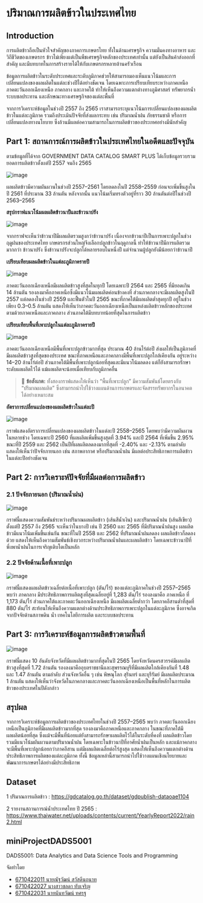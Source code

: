 # ปริมาณการผลิตข้าวในประเทศไทย

## Introduction

การผลิตข้าวถือเป็นหัวใจสำคัญของภาคการเกษตรไทย ทั้งในด้านเศรษฐกิจ ความมั่นคงทางอาหาร และวิถีชีวิตของเกษตรกร ข้าวไม่เพียงแต่เป็นพืชเศรษฐกิจหลักของประเทศเท่านั้น แต่ยังเป็นสินค้าส่งออกที่สำคัญ และมีบทบาทในการสร้างรายได้ให้กับเกษตรกรหลายล้านครัวเรือน

ข้อมูลการผลิตข้าวในระดับประเทศและระดับภูมิภาคช่วยให้สามารถมองเห็นแนวโน้มและการเปลี่ยนแปลงของผลผลิตในแต่ละช่วงปีได้อย่างชัดเจน โดยเฉพาะการเปรียบเทียบระหว่างภาคเหนือ ภาคตะวันออกเฉียงเหนือ ภาคกลาง และภาคใต้ ทำให้เห็นถึงความแตกต่างทางภูมิศาสตร์ ทรัพยากรน้ำ ระบบชลประทาน และลักษณะทางเศรษฐกิจของแต่ละพื้นที่

จากการวิเคราะห์ข้อมูลในช่วงปี 2557 ถึง 2565 เราสามารถระบุแนวโน้มการเปลี่ยนแปลงของผลผลิตข้าวในแต่ละภูมิภาค รวมถึงประเมินปัจจัยที่ส่งผลกระทบ เช่น ปริมาณน้ำฝน ภัยธรรมชาติ หรือการเปลี่ยนแปลงทางนโยบาย ซึ่งล้วนมีผลต่อความสามารถในการผลิตข้าวของประเทศอย่างมีนัยสำคัญ

## Part 1: สถานการณ์การผลิตข้าวในประเทศไทยในอดีตและปัจจุบัน

ตามข้อมูลที่ได้จาก GOVERNMENT DATA CATALOG SMART PLUS ได้เก็บข้อมูลรวบรวมยอดการผลิตข้าวตั้งเเต่ปี 2557 จนถึง 2565

![image](<images/trend_rice(all).png>)

ผลผลิตข้าวมีความผันผวนในช่วงปี 2557–2561 โดยลดลงในปี 2558–2559 ก่อนจะเพิ่มขึ้นสูงในปี 2561 ที่ประมาณ 33 ล้านตัน หลังจากนั้น แนวโน้มเริ่มทรงตัวอยู่ที่ราว 30 ล้านตันต่อปีในช่วงปี 2563–2565

**สรุปกราฟแนวโน้มผลผลิตข้าวนาปีและข้าวนาปรัง**

![image](images/trend_rice_type.png)

จากกราฟจะเห็นว่าข้าวนาปีมีผลผลิตรวมสูงกว่าข้าวนาปรัง เนื่องจากข้าวนาปีเป็นการเพาะปลูกในช่วงฤดูฝนของประเทศไทย เกษตรกรส่วนใหญ่จึงเลือกปลูกข้าวในฤดูกาลนี้ ทำให้ข้าวนาปีมีการผลิตรวมมากกว่า ข้าวนาปรัง ซึ่งข้าวนาปรังจะปลูกได้หลายรอบในหนึ่งปี แต่จำนวนผู้ปลูกยังมีน้อยกว่าข้าวนาปี

**เปรียบเทียบผลผลิตข้าวในแต่ละภูมิภาครายปี**

![image](images/trend_rice_region.png)

ภาคตะวันออกเฉียงเหนือมีผลผลิตข้าวสูงที่สุดในทุกปี โดยเฉพาะปี 2564 และ 2565 ที่มียอดเกิน 14 ล้านตัน รองลงมาคือภาคเหนือซึ่งมีแนวโน้มผลผลิตค่อนข้างคงที่ ส่วนภาคกลางจะมีผลผลิตสูงในปี 2557 แต่ลดลงในช่วงปี 2559 และฟื้นตัวในปี 2565 ขณะที่ภาคใต้มีผลผลิตต่ำสุดทุกปี อยู่ในช่วงเพียง 0.3–0.5 ล้านตัน แสดงให้เห็นว่าภาคตะวันออกเฉียงเหนือเป็นแหล่งผลิตข้าวหลักของประเทศ ตามด้วยภาคเหนือและภาคกลาง ส่วนภาคใต้มีบทบาทน้อยที่สุดในการผลิตข้าว

**เปรียบเทียบพื้นที่เพาะปลูกในแต่ละภูมิภาครายปี**

![image](images/trend_rice_per_caltivated_region.png)

ภาคตะวันออกเฉียงเหนือมีพื้นที่เพาะปลูกข้าวมากที่สุด ประมาณ 40 ล้านไร่ต่อปี ส่งผลให้เป็นภูมิภาคที่มีผลผลิตข้าวสูงที่สุดของประเทศ ขณะที่ภาคเหนือและภาคกลางมีพื้นที่เพาะปลูกใกล้เคียงกัน อยู่ระหว่าง 14–20 ล้านไร่ต่อปี ส่วนภาคใต้มีพื้นที่เพาะปลูกน้อยที่สุดและมีแนวโน้มลดลง แต่ก็ยังสามารถรักษาระดับผลผลิตไว้ได้ แม้ผลผลิตจะน้อยเมื่อเทียบกับภูมิภาคอื่น

> 📌 **ข้อสังเกต:** ทั้งสองกราฟแสดงให้เห็นว่า “พื้นที่เพาะปลูก” มีความสัมพันธ์โดยตรงกับ “ปริมาณผลผลิต” ซึ่งสามารถนำไปใช้วางแผนด้านการเกษตรและจัดสรรทรัพยากรในอนาคตได้อย่างเหมาะสม

**อัตราการเปลี่ยนแปลงของผลผลิตข้าวในแต่ละปี**

![image](images/rice_yield_change.png)

กราฟแสดงอัตราการเปลี่ยนแปลงของผลผลิตข้าวในแต่ละปี 2558–2565 โดยพบว่ามีความผันผวนในหลายช่วง โดยเฉพาะปี 2560 ที่ผลผลิตเพิ่มขึ้นสูงสุดที่ 3.94% และปี 2564 ที่เพิ่มขึ้น 2.95% ขณะที่ปี 2559 และ 2562 เป็นปีที่ผลผลิตลดลงมากที่สุดที่ -2.40% และ -2.13% ตามลำดับ แสดงให้เห็นว่าปัจจัยภายนอก เช่น สภาพอากาศ หรือปริมาณน้ำฝน มีผลต่อประสิทธิภาพการผลิตข้าวในแต่ละปีอย่างชัดเจน

## Part 2: การวิเคราะห์ปัจจัยที่มีผลต่อการผลิตข้าว

### 2.1 ปัจจัยภายนอก (ปริมาณน้ำฝน)

![image](images/rice_vs_rainfall_comparison.png)

กราฟนี้แสดงความสัมพันธ์ระหว่างปริมาณผลผลิตข้าว (เส้นสีน้ำเงิน) และปริมาณน้ำฝน (เส้นสีเขียว) ตั้งแต่ปี 2557 ถึง 2565 จะเห็นว่าในบางปี เช่น ปี 2560 และ 2565 ที่มีปริมาณน้ำฝนสูง ผลผลิตข้าวมีแนวโน้มเพิ่มขึ้นเช่นกัน ขณะที่ในปี 2558 และ 2562 ที่ปริมาณน้ำฝนลดลง ผลผลิตข้าวก็ลดลงด้วย แสดงให้เห็นถึงความสัมพันธ์เชิงบวกระหว่างปริมาณน้ำฝนและผลผลิตข้าว โดยเฉพาะข้าวนาปีที่พึ่งพาน้ำฝนในการเจริญเติบโตเป็นหลัก

### 2.2 ปัจจัยด้านเนื้อที่เพาะปลูก

![image](images/rice_per_caltivated_region.png)

กราฟนี้แสดงผลผลิตข้าวเฉลี่ยต่อเนื้อที่เพาะปลูก (ตัน/ไร่) ของแต่ละภูมิภาคในช่วงปี 2557–2565 พบว่า ภาคกลาง มีประสิทธิภาพการผลิตสูงที่สุดเฉลี่ยอยู่ที่ 1,283 ตัน/ไร่ รองลงมาคือ ภาคเหนือ ที่ 1,173 ตัน/ไร่ ส่วนภาคใต้และภาคตะวันออกเฉียงเหนือ มีผลผลิตเฉลี่ยต่ำกว่า โดยภาคอีสานต่ำที่สุดที่ 880 ตัน/ไร่ สะท้อนให้เห็นถึงความแตกต่างด้านประสิทธิภาพการเพาะปลูกในแต่ละภูมิภาค ซึ่งอาจเกิดจากปัจจัยด้านสภาพดิน น้ำ เทคโนโลยีการผลิต และระบบชลประทาน

## Part 3: การวิเคราะห์ข้อมูลการผลิตข้าวตามพื้นที่

![image](images/top10_province_2565.png)

กราฟนี้แสดง 10 อันดับจังหวัดที่มีผลผลิตข้าวมากที่สุดในปี 2565 โดยจังหวัดนครสวรรค์มีผลผลิตข้าวสูงที่สุดที่ 1.72 ล้านตัน รองลงมาคืออุบลราชธานีและสุพรรณบุรีที่มีผลผลิตใกล้เคียงกันที่ 1.48 และ 1.47 ล้านตัน ตามลำดับ ส่วนจังหวัดอื่น ๆ เช่น พิษณุโลก สุรินทร์ และบุรีรัมย์ มีผลผลิตประมาณ 1 ล้านตัน แสดงให้เห็นว่าจังหวัดในภาคกลางและภาคตะวันออกเฉียงเหนือเป็นพื้นที่หลักในการผลิตข้าวของประเทศในปีดังกล่าว

## สรุปผล

จากการวิเคราะห์ข้อมูลการผลิตข้าวของประเทศไทยในช่วงปี 2557–2565 พบว่า ภาคตะวันออกเฉียงเหนือเป็นภูมิภาคที่มีผลผลิตข้าวมากที่สุด รองลงมาคือภาคเหนือและภาคกลาง ในขณะที่ภาคใต้มีผลผลิตน้อยที่สุด ซึ่งแม้จะมีพื้นที่น้อยแต่ยังสามารถรักษาผลผลิตไว้ได้ในระดับที่คงที่ ผลผลิตข้าวโดยรวมมีแนวโน้มผันผวนตามปริมาณน้ำฝน โดยเฉพาะในข้าวนาปีที่อาศัยน้ำฝนเป็นหลัก และแม้ภาคกลางจะมีพื้นที่เพาะปลูกน้อยกว่าภาคอีสาน แต่มีผลผลิตเฉลี่ยต่อไร่สูงสุด แสดงให้เห็นถึงความแตกต่างด้านประสิทธิภาพการผลิตของแต่ละภูมิภาค ทั้งนี้ ข้อมูลเหล่านี้สามารถนำไปใช้วางแผนเชิงนโยบายและพัฒนาการเกษตรได้อย่างมีประสิทธิภาพ

## Dataset

1 ปริมาณการผลิตข้าว :
https://gdcatalog.go.th/dataset/gdpublish-dataoae1104

2 รายงานสถานการณ์น้ำประเทศไทย ปี 2565 :
https://www.thaiwater.net/uploads/contents/current/YearlyReport2022/rain2.html

## miniProjectDADS5001

DADS5001: Data Analytics and Data Science Tools and Programming

จัดทำโดย

- [6710422011 นายณัฐวัฒน์ สวัสดีนฤนาท](https://github.com/Natthawat-saw)
- [6710422027 นางสาวชลดา ทับเจริญ](https://github.com/Chollada-Grape)
- [6710422031 นายนันทวัฒน์ ทศรฐ](https://github.com/DeepVader)
